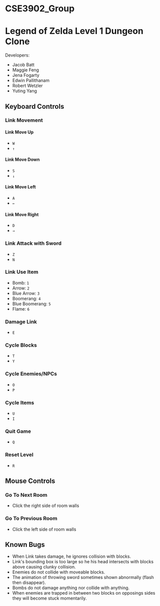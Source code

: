 # CSE3902_Group 

# Legend of Zelda Level 1 Dungeon Clone
Developers: 
- Jacob Batt
- Maggie Feng
- Jena Fogarty 
- Edwin Pallithanam 
- Robert Wetzler
- Yuting Yang

## Keyboard Controls
### Link Movement
#### Link Move Up
- ```W```
- ```↑```
#### Link Move Down
- ```S```
- ```↓```
#### Link Move Left
- ```A```
- ```←```
#### Link Move Right
- ```D```
- ```→```
### Link Attack with Sword
- ```Z```
- ```N```
### Link Use Item
- Bomb: ```1```
- Arrow: ```2```
- Blue Arrow: ```3```
- Boomerang: ```4```
- Blue Boomerang: ```5```
- Flame: ```6```
### Damage Link
- ```E```
### Cycle Blocks
- ```T```
- ```Y```
### Cycle Enemies/NPCs
- ```O```
- ```P```
### Cycle Items
- ```U```
- ```I```
### Quit Game
- ```Q```
### Reset Level
- ```R```

## Mouse Controls
### Go To Next Room
- Click the right side of room walls
### Go To Previous Room
- Click the left side of room walls


## Known Bugs
- When Link takes damage, he ignores collision with blocks. 
- Link's bounding box is too large so he his head intersects with blocks above causing clunky collision. 
- Enemies do not collide with moveable blocks.
- The animation of throwing sword sometimes shown abnormally (flash then disappear).
- Bombs do not damage anything nor collide with anything.
- When enemies are trapped in between two blocks on opposings sides they will become stuck momentarily.
